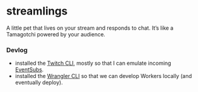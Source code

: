 # streamlings
A little pet that lives on your stream and responds to chat. It’s like a Tamagotchi powered by your audience.

### Devlog
- installed the [Twitch CLI](https://dev.twitch.tv/docs/cli/), mostly so that I can emulate incoming [EventSubs](https://dev.twitch.tv/docs/eventsub/).
- installed the [Wrangler CLI](https://developers.cloudflare.com/workers/wrangler/) so that we can develop Workers locally (and eventually deploy).
